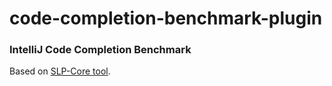 # code-completion-benchmark-plugin
### IntelliJ Code Completion Benchmark
Based on [SLP-Core tool](https://github.com/SLP-team/SLP-Core).

